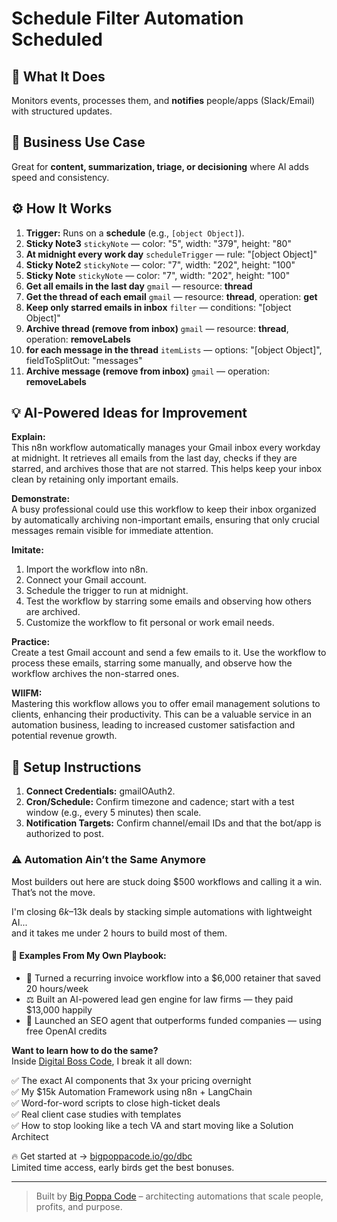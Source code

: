 # Schedule Filter Automation Scheduled
## 🚀 What It Does
Monitors events, processes them, and **notifies** people/apps (Slack/Email) with structured updates.

## 💼 Business Use Case
Great for **content, summarization, triage, or decisioning** where AI adds speed and consistency.

## ⚙️ How It Works
1. **Trigger:** Runs on a **schedule** (e.g., `[object Object]`).
2. **Sticky Note3** `stickyNote` — color: "5", width: "379", height: "80"
3. **At midnight every work day** `scheduleTrigger` — rule: "[object Object]"
4. **Sticky Note2** `stickyNote` — color: "7", width: "202", height: "100"
5. **Sticky Note** `stickyNote` — color: "7", width: "202", height: "100"
6. **Get all emails in the last day** `gmail` — resource: **thread**
7. **Get the thread of each email** `gmail` — resource: **thread**, operation: **get**
8. **Keep only starred emails in inbox** `filter` — conditions: "[object Object]"
9. **Archive thread  (remove from inbox)** `gmail` — resource: **thread**, operation: **removeLabels**
10. **for each message in the thread** `itemLists` — options: "[object Object]", fieldToSplitOut: "messages"
11. **Archive message (remove from inbox)** `gmail` — operation: **removeLabels**

## 💡 AI-Powered Ideas for Improvement
**Explain:**  
This n8n workflow automatically manages your Gmail inbox every workday at midnight. It retrieves all emails from the last day, checks if they are starred, and archives those that are not starred. This helps keep your inbox clean by retaining only important emails.

**Demonstrate:**  
A busy professional could use this workflow to keep their inbox organized by automatically archiving non-important emails, ensuring that only crucial messages remain visible for immediate attention.

**Imitate:**  
1. Import the workflow into n8n.
2. Connect your Gmail account.
3. Schedule the trigger to run at midnight.
4. Test the workflow by starring some emails and observing how others are archived.
5. Customize the workflow to fit personal or work email needs.

**Practice:**  
Create a test Gmail account and send a few emails to it. Use the workflow to process these emails, starring some manually, and observe how the workflow archives the non-starred ones.

**WIIFM:**  
Mastering this workflow allows you to offer email management solutions to clients, enhancing their productivity. This can be a valuable service in an automation business, leading to increased customer satisfaction and potential revenue growth.

## 🔧 Setup Instructions
1. **Connect Credentials:** gmailOAuth2.
2. **Cron/Schedule:** Confirm timezone and cadence; start with a test window (e.g., every 5 minutes) then scale.
3. **Notification Targets:** Confirm channel/email IDs and that the bot/app is authorized to post.

### ⚠️ Automation Ain’t the Same Anymore

Most builders out here are stuck doing $500 workflows and calling it a win.  
That’s not the move.  

I'm closing $6k–$13k deals by stacking simple automations with lightweight AI...  
and it takes me under 2 hours to build most of them.

#### 🧠 Examples From My Own Playbook:
- 🔁 Turned a recurring invoice workflow into a $6,000 retainer that saved 20 hours/week  
- ⚖️ Built an AI-powered lead gen engine for law firms — they paid $13,000 happily  
- 🚀 Launched an SEO agent that outperforms funded companies — using free OpenAI credits  

**Want to learn how to do the same?**  
Inside [Digital Boss Code](https://bigpoppacode.io/go/dbc), I break it all down:

✅ The exact AI components that 3x your pricing overnight  
✅ My $15k Automation Framework using n8n + LangChain  
✅ Word-for-word scripts to close high-ticket deals  
✅ Real client case studies with templates  
✅ How to stop looking like a tech VA and start moving like a Solution Architect  

🔥 Get started at → [bigpoppacode.io/go/dbc](https://bigpoppacode.io/go/dbc)  
Limited time access, early birds get the best bonuses.

---
> Built by [Big Poppa Code](https://bigpoppacode.io) – architecting automations that scale people, profits, and purpose.
